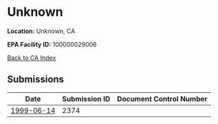 # Unknown

**Location:** Unknown, CA

**EPA Facility ID:** 100000029006

[Back to CA Index](../../index.md)

## Submissions

| Date | Submission ID | Document Control Number |
|------|--------------|-------------------------|
| [1999-06-14](submissions/2374.md) | 2374 |  |
